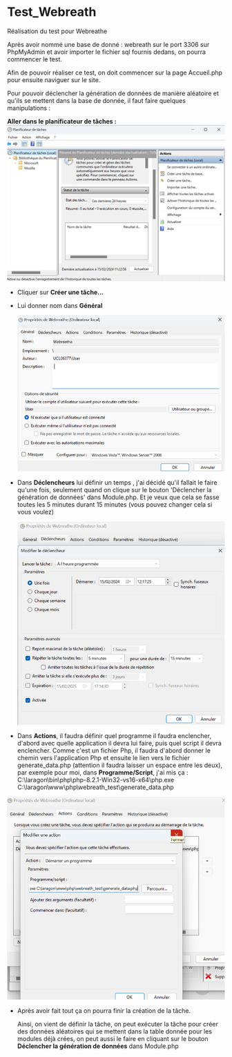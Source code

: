 # Test_Webreath

Réalisation du test pour Webreathe

Après avoir nommé une base de donné : webreath    sur le port 3306 sur PhpMyAdmin et avoir importer le fichier sql fournis dedans, on pourra commencer le test.

Afin de pouvoir réaliser ce test, on doit commencer sur la page Accueil.php pour ensuite naviguer sur le site.

Pour pouvoir déclencher la génération de données de manière aléatoire et qu'ils se mettent dans la base de donnée, il faut faire quelques manipulations :

**Aller dans le planificateur de tâches :** 
![image1](image1.png)

- Cliquer sur **Créer une tâche...**
- Lui donner nom dans **Général**
  
  ![image2](image2.png)
  
- Dans **Déclencheurs** lui définir un temps , j'ai décidé qu'il fallait le faire qu'une fois, seulement quand on  clique sur le bouton 'Déclencher la génération de données' dans Module.php. Et je veux que cela se fasse toutes les 5 minutes durant 15 minutes (vous pouvez changer cela si vous voulez)
  
  ![image3](image3.png)
  
- Dans **Actions**, il faudra définir quel programme il faudra enclencher, d'abord avec quelle application il devra lui faire, puis quel script il devra enclencher. Comme c'est un fichier Php, il faudra d'abord donner le chemin vers l'application Php et ensuite le lien vers le fichier generate_data.php (attention il faudra laisser un espace entre les deux), par exemple pour moi, dans **Programme/Script**, j'ai mis ça : C:\laragon\bin\php\php-8.2.1-Win32-vs16-x64\php.exe C:\laragon\www\php\webreath_test\generate_data.php
  
 ![image4](image4.png)
 
- Après avoir fait tout ça on pourra finir la création de la tâche.

  Ainsi, on vient de définir la tâche, on peut exécuter la tâche pour créer des données aléatoires qui se mettent dans la table donnée pour les modules déjà crées, on peut aussi le faire en cliquant sur le bouton **Déclencher la génération de données** dans Module.php
